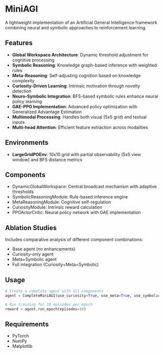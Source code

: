 # MiniAGI

A lightweight implementation of an Artificial General Intelligence framework combining neural and symbolic approaches to reinforcement learning.

## Features

- **Global Workspace Architecture**: Dynamic threshold adjustment for cognitive processing
- **Symbolic Reasoning**: Knowledge graph-based inference with weighted rules
- **Meta-Reasoning**: Self-adjusting cognition based on knowledge complexity
- **Curiosity-Driven Learning**: Intrinsic motivation through novelty detection
- **Neuro-Symbolic Integration**: BFS-based symbolic rules enhance neural policy learning
- **GAE-PPO Implementation**: Advanced policy optimization with Generalized Advantage Estimation
- **Multimodal Processing**: Handles both visual (5x5 grid) and textual inputs
- **Multi-head Attention**: Efficient feature extraction across modalities

## Environments

- **LargeGridPOEnv**: 10x10 grid with partial observability (5x5 view window) and BFS distance metrics

## Components

- DynamicGlobalWorkspace: Central broadcast mechanism with adaptive thresholds
- SymbolicReasoningModule: Rule-based inference engine
- MetaReasoningModule: Cognitive self-regulation
- CuriosityModule: Intrinsic reward calculation
- PPOActorCritic: Neural policy network with GAE implementation

## Ablation Studies

Includes comparative analysis of different component combinations:
- Base agent (no enhancements)
- Curiosity-only agent
- Meta+Symbolic agent
- Full integration (Curiosity+Meta+Symbolic)

## Usage

```python
# Create a complete agent with all components
agent = CompleteMiniAGI(use_curiosity=True, use_meta=True, use_symbolic=True)

# Run training for 10 episodes per epoch
reward = agent.run_epoch(episodes=10)
```

## Requirements

- PyTorch
- NumPy
- Matplotlib
